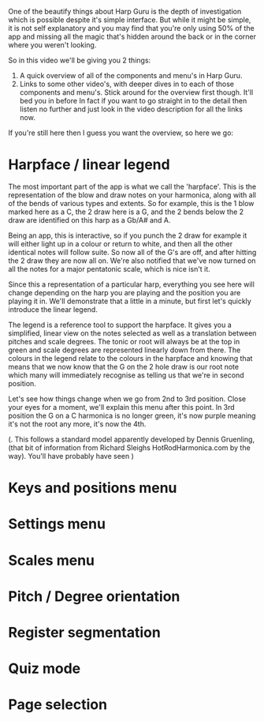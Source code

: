 One of the beautify things about Harp Guru is the depth of investigation which is possible despite it's simple interface. But while it might be simple, it is not self explanatory and you may find that you're only using 50% of the app and missing all the magic that's hidden around the back or in the corner where you weren't looking.

So in this video we'll be giving you 2 things:

1. A quick overview of all of the components and menu's in Harp Guru.
2. Links to some other video's, with deeper dives in to each of those components and menu's. Stick around for the overview first though. It'll bed you in before In fact if you want to go straight in to the detail then listen no further and just look in the video description for all the links now.

If you're still here then I guess you want the overview, so here we go:

# Harpface / linear legend

The most important part of the app is what we call the 'harpface'. This is the representation of the blow and draw notes on your harmonica, along with all of the bends of various types and extents. So for example, this is the 1 blow marked here as a C, the 2 draw here is a G, and the 2 bends below the 2 draw are identified on this harp as a Gb/A# and A.

Being an app, this is interactive, so if you punch the 2 draw for example it will either light up in a colour or return to white, and then all the other identical notes will follow suite. So now all of the G's are off, and after hitting the 2 draw they are now all on. We're also notified that we've now turned on all the notes for a major pentatonic scale, which is nice isn't it.

Since this a representation of a particular harp, everything you see here will change depending on the harp you are playing and the position you are playing it in. We'll demonstrate that a little in a minute, but first let's quickly introduce the linear legend.

The legend is a reference tool to support the harpface. It gives you a simplified, linear view on the notes selected as well as a translation between pitches and scale degrees. The tonic or root will always be at the top in green and scale degrees are represented linearly down from there. The colours in the legend relate to the colours in the harpface and knowing that means that we now know that the G on the 2 hole draw is our root note which many will immediately recognise as telling us that we're in second position.

Let's see how things change when we go from 2nd to 3rd position. Close your eyes for a moment, we'll explain this menu after this point. In 3rd position the G on a C harmonica is no longer green, it's now purple meaning it's not the root any more, it's now the 4th. 

(. This follows a standard model apparently developed by Dennis Gruenling, (that bit of information from Richard Sleighs HotRodHarmonica.com by the way). You'll have probably have seen )



# Keys and positions menu



# Settings menu

# Scales menu

# Pitch / Degree orientation

# Register segmentation

# Quiz mode

# Page selection
